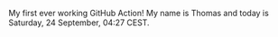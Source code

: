 My first ever working GitHub Action!
My name is Thomas and today is Saturday, 24 September, 04:27 CEST. 
